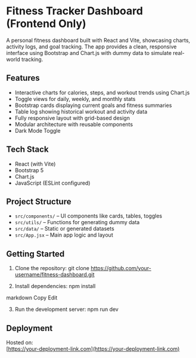 # Fitness Tracker Dashboard (Frontend Only)

A personal fitness dashboard built with React and Vite, showcasing charts, activity logs, and goal tracking. The app provides a clean, responsive interface using Bootstrap and Chart.js with dummy data to simulate real-world tracking.

## Features

- Interactive charts for calories, steps, and workout trends using Chart.js
- Toggle views for daily, weekly, and monthly stats
- Bootstrap cards displaying current goals and fitness summaries
- Table log showing historical workout and activity data
- Fully responsive layout with grid-based design
- Modular architecture with reusable components
- Dark Mode Toggle

## Tech Stack

- React (with Vite)
- Bootstrap 5
- Chart.js
- JavaScript (ESLint configured)

## Project Structure

- `src/components/` – UI components like cards, tables, toggles
- `src/utils/` – Functions for generating dummy data
- `src/data/` – Static or generated datasets
- `src/App.jsx` – Main app logic and layout

## Getting Started

1. Clone the repository:
git clone https://github.com/your-username/fitness-dashboard.git

2. Install dependencies:
npm install

markdown
Copy
Edit

3. Run the development server:
npm run dev


## Deployment

Hosted on:  
[https://your-deployment-link.com](https://your-deployment-link.com)